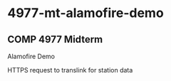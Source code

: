 # 4977-mt-alamofire-demo

## COMP 4977 Midterm

Alamofire Demo

HTTPS request to translink for station data
